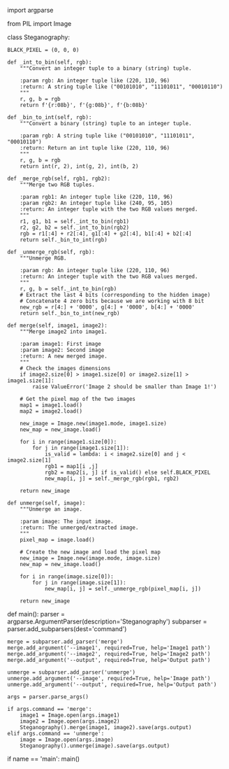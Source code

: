 import argparse

from PIL import Image


class Steganography:

    BLACK_PIXEL = (0, 0, 0)

    def _int_to_bin(self, rgb):
        """Convert an integer tuple to a binary (string) tuple.

        :param rgb: An integer tuple like (220, 110, 96)
        :return: A string tuple like ("00101010", "11101011", "00010110")
        """
        r, g, b = rgb
        return f'{r:08b}', f'{g:08b}', f'{b:08b}'

    def _bin_to_int(self, rgb):
        """Convert a binary (string) tuple to an integer tuple.

        :param rgb: A string tuple like ("00101010", "11101011", "00010110")
        :return: Return an int tuple like (220, 110, 96)
        """
        r, g, b = rgb
        return int(r, 2), int(g, 2), int(b, 2)

    def _merge_rgb(self, rgb1, rgb2):
        """Merge two RGB tuples.

        :param rgb1: An integer tuple like (220, 110, 96)
        :param rgb2: An integer tuple like (240, 95, 105)
        :return: An integer tuple with the two RGB values merged.
        """
        r1, g1, b1 = self._int_to_bin(rgb1)
        r2, g2, b2 = self._int_to_bin(rgb2)
        rgb = r1[:4] + r2[:4], g1[:4] + g2[:4], b1[:4] + b2[:4]
        return self._bin_to_int(rgb)

    def _unmerge_rgb(self, rgb):
        """Unmerge RGB.

        :param rgb: An integer tuple like (220, 110, 96)
        :return: An integer tuple with the two RGB values merged.
        """
        r, g, b = self._int_to_bin(rgb)
        # Extract the last 4 bits (corresponding to the hidden image)
        # Concatenate 4 zero bits because we are working with 8 bit
        new_rgb = r[4:] + '0000', g[4:] + '0000', b[4:] + '0000'
        return self._bin_to_int(new_rgb)

    def merge(self, image1, image2):
        """Merge image2 into image1.

        :param image1: First image
        :param image2: Second image
        :return: A new merged image.
        """
        # Check the images dimensions
        if image2.size[0] > image1.size[0] or image2.size[1] > image1.size[1]:
            raise ValueError('Image 2 should be smaller than Image 1!')

        # Get the pixel map of the two images
        map1 = image1.load()
        map2 = image2.load()

        new_image = Image.new(image1.mode, image1.size)
        new_map = new_image.load()

        for i in range(image1.size[0]):
            for j in range(image1.size[1]):
                is_valid = lambda: i < image2.size[0] and j < image2.size[1]
                rgb1 = map1[i ,j]
                rgb2 = map2[i, j] if is_valid() else self.BLACK_PIXEL
                new_map[i, j] = self._merge_rgb(rgb1, rgb2)

        return new_image

    def unmerge(self, image):
        """Unmerge an image.

        :param image: The input image.
        :return: The unmerged/extracted image.
        """
        pixel_map = image.load()

        # Create the new image and load the pixel map
        new_image = Image.new(image.mode, image.size)
        new_map = new_image.load()

        for i in range(image.size[0]):
            for j in range(image.size[1]):
                new_map[i, j] = self._unmerge_rgb(pixel_map[i, j])

        return new_image


def main():
    parser = argparse.ArgumentParser(description='Steganography')
    subparser = parser.add_subparsers(dest='command')

    merge = subparser.add_parser('merge')
    merge.add_argument('--image1', required=True, help='Image1 path')
    merge.add_argument('--image2', required=True, help='Image2 path')
    merge.add_argument('--output', required=True, help='Output path')

    unmerge = subparser.add_parser('unmerge')
    unmerge.add_argument('--image', required=True, help='Image path')
    unmerge.add_argument('--output', required=True, help='Output path')

    args = parser.parse_args()

    if args.command == 'merge':
        image1 = Image.open(args.image1)
        image2 = Image.open(args.image2)
        Steganography().merge(image1, image2).save(args.output)
    elif args.command == 'unmerge':
        image = Image.open(args.image)
        Steganography().unmerge(image).save(args.output)


if name == 'main':
    main()
